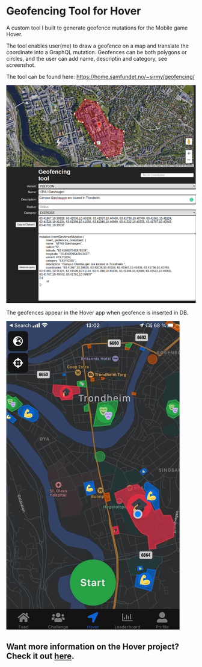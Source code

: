 # Geofencing Tool for Hover

A custom tool I built to generate geofence mutations for the Mobile game Hover. 

The tool enables user(me) to draw a geofence on a map and  translate the coordinate into a GraphQL mutation.
Geofences can be both polygons or circles, and the user can add name, descriptin and category, see screenshot. 

The tool can be found here: https://home.samfundet.no/~sirmy/geofencing/

![The geofencing tool](images/geofence-page.png?raw=true)

The geofences appear in the Hover app when geofence is inserted in DB. 

![The map view in the app Hover](images/hover-geofences.png?raw=true)

## Want more information on the Hover project? Check it out [here](https://hover-game.web.app).
